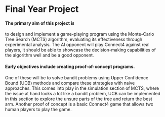 # Final Year Project

#### The primary aim of this project is 
to design and implement a game-playing program using the Monte-Carlo Tree Search (MCTS) algorithm, evaluating its effectiveness through experimental analysis. The AI opponent will play Connect4 against real players, it should be able to showcase the decision-making capabilities of the algorithm well and be a good opponent.

#### Early objectives include creating proof-of-concept programs. 
One of these will be to solve bandit problems using Upper Confidence Bound (UCB) methods and compare these strategies with naive approaches. This comes into play in the simulation section of MCTS, where the issue at hand looks a lot like a bandit problem, UCB can be implemented in this section to explore the unsure parts of the tree and return the best arm. 
Another proof of concept is a basic Connect4 game that allows two human players to play the game. 

